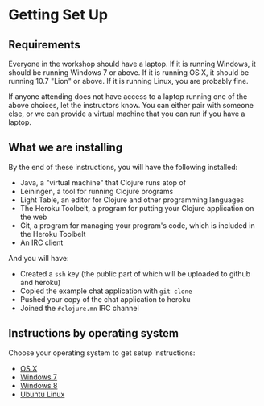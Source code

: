 Getting Set Up
==============

## Requirements

Everyone in the workshop should have a laptop. If it is running Windows, it should be running Windows 7 or above. If it is running OS X, it should be running 10.7 "Lion" or above. If it is running Linux, you are probably fine.

If anyone attending does not have access to a laptop running one of the above choices, let the instructors know. You can either pair with someone else, or we can provide a virtual machine that you can run if you have a laptop.

## What we are installing

By the end of these instructions, you will have the following installed:

* Java, a "virtual machine" that Clojure runs atop of
* Leiningen, a tool for running Clojure programs
* Light Table, an editor for Clojure and other programming languages
* The Heroku Toolbelt, a program for putting your Clojure application on the web
* Git, a program for managing your program's code, which is included in the Heroku Toolbelt
* An IRC client

And you will have:

* Created a ````ssh```` key (the public part of which will be uploaded to github and heroku)
* Copied the example chat application with ````git clone````
* Pushed your copy of the chat application to heroku
* Joined the ````#clojure.mn```` IRC channel

## Instructions by operating system

Choose your operating system to get setup instructions:

* [OS X](setup_osx.md)
* [Windows 7](setup_win7.md)
* [Windows 8](setup_win8.md)
* [Ubuntu Linux](setup_ubuntu.md)
